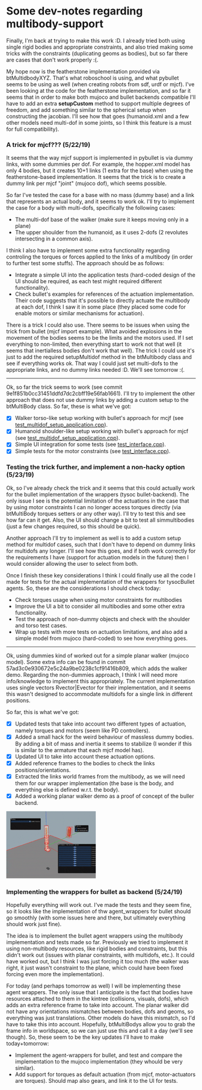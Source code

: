 
[//]: # (References)

<!-- IMAGES-GIFS -->
[gif_planar_walker_wip_1]: ../../imgs/gif_multibody_planar_walker_wip.gif

# Some dev-notes regarding multibody-support

Finally, I'm back at trying to make this work :D. I already tried both using single
rigid bodies and appropriate constraints, and also tried making some tricks with
the constraints (duplicating geoms as bodies), but so far there are cases that
don't work properly :(.

My hope now is the featherstone implementation provided via btMultidbodyXYZ. That's
what roboschool is using, and what pybullet seems to be using as well (when creating
robots from sdf, urdf or mjcf). I've been looking at the code for the featherstone 
implementation, and so far it seems that in order to make both mujoco and bullet 
backends compatible I'll have to add an extra **setupCustom** method to support
multiple degrees of freedom, and add something similar to the spherical setup when
constructing the jacobian. I'll see how that goes (humanoid.xml and a few other 
models need multi-dof in some joints, so I think this feature is a must for full
compatibility).

### A trick for mjcf??? (5/22/19)

It seems that the way mjcf support is implemented in pybullet is via dummy links,
with some dummies per dof. For example, the hopper.xml model has only 4 bodies,
but it creates 10+1 links (1 extra for the base) when using the featherstone-based
implementation. It seems that the trick is to create a dummy link per mjcf "joint" 
(mujoco dof), which seems possible.

So far I've tested the case for a base with no mass (dummy base) and a link that
represents an actual body, and it seems to work ok. I'll try to implement the case
for a body with multi-dofs, specifically the following cases:

* The multi-dof base of the walker (make sure it keeps moving only in a plane)
* The upper shoulder from the humanoid, as it uses 2-dofs (2 revolutes intersecting 
  in a common axis).

I think I also have to implement some extra functionality regarding controling the 
torques or forces applied to the links of a multibody (in order to further test some 
stuffs). The approach should be as follows:

* Integrate a simple UI into the application tests (hard-coded design of the UI
  should be required, as each test might required different functionality).
* Check bullet's examples for references of the actuation implementation. Their code
  suggests that it's possible to directly actuate the multibody at each dof, I think
  I saw it in some place (they placed some code for enable motors or similar mechanisms
  for actuation).

There is a trick I could also use. There seems to be issues when using the trick
from bullet (mjcf import example). What avoided explosions in the movement of the
bodies seems to be the limits and the motors used. If I set everything to non-limited,
then everything start to work not that well (it seems that inertialless bodies don't
work that well). The trick I could use it's just to add the required setupMultidof
method in the btMultibody class and see if everything works ok. That way I could
just set multi-dofs to the appropriate links, and no dummy links needed :D. We'll
see tomorrow :(.

---

Ok, so far the trick seems to work (see commit 9e1f851b0cc31451ddfd7dc2cbff19e56fab1661).
I'll try to implement the other approach that does not use dummy links by adding
a custom setup to the btMultiBody class. So far, these is what we've got:

- [x] Walker torso-like setup working with bullet's approach for mcjf (see [test_multidof_setup_application.cpp](https://github.com/wpumacay/tysocBullet/blob/9e1f851b0cc31451ddfd7dc2cbff19e56fab1661/tests/test_multidof_setup_application.cpp#L106)).
- [x] Humanoid shoulder-like setup working with bullet's approach for mjcf (see [test_multidof_setup_application.cpp](https://github.com/wpumacay/tysocBullet/blob/9e1f851b0cc31451ddfd7dc2cbff19e56fab1661/tests/test_multidof_setup_application.cpp#L57)).
- [x] Simple UI integration for some tests (see [test_interface.cpp](https://github.com/wpumacay/tysocBullet/blob/9e1f851b0cc31451ddfd7dc2cbff19e56fab1661/tests/base/test_interface.cpp#L324)).
- [x] Simple tests for the motor constraints (see [test_interface.cpp](https://github.com/wpumacay/tysocBullet/blob/9e1f851b0cc31451ddfd7dc2cbff19e56fab1661/tests/base/test_interface.cpp#L625)).

### Testing the trick further, and implement a non-hacky option (5/23/19)

Ok, so I've already check the trick and it seems that this could actually work for
the bullet implementation of the wrappers (tysoc bullet-backend). The only issue
I see is the potential limitation of the actuations in the case that by using
motor constraints I can no longer access torques directly (via btMultiBody torques
setters or any other way). I'll try to test this and see how far can it get. Also,
the UI should change a bit to test all simmultibodies (just a few changes required,
so this should be quick).

Another approach I'll try to implement as well is to add a custom setup method for
multidof cases, such that I don't have to depend on dummy links for multidofs any
longer. I'll see how this goes, and if both work correctly for the requirements I
have (support for actuation models in the future) then I would consider allowing
the user to select from both.

Once I finish these key considerations I think I could finally use all the code
I made for tests for the actual implementation of the wrappers for tysocBullet
agents. So, these are the considerations I should check today:

* Check torques usage when using motor constraints for multibodies
* Improve the UI a bit to consider all multibodies and some other extra functionality.
* Test the approach of non-dummy objects and check with the shoulder and torso test cases.
* Wrap up tests with more tests on actuation limitations, and also add a simple
  model from mujoco (hard-coded) to see how everything goes.

---

Ok, using dummies kind of worked out for a simple planar walker (mujoco model). Some
extra info can be found in commit 57ad3c0e930672e5c24a9be0238c1cf91416b809, which
adds the walker demo. Regarding the non-dummies approach, I think I will need more 
info/knowledge to implement this appropriately. The current implementation uses
single vectors Rvector|Evector for their implementation, and it seems this wasn't
designed to accommodate multidofs for a single link in different positions.

So far, this is what we've got:

- [x] Updated tests that take into account two different types of actuation, namely
      torques and motors (seem like PD controllers).
- [x] Added a small hack for the weird behaviour of massless dummy bodies. By adding
      a bit of mass and inertia it seems to stabilize (I wonder if this is similar
      to the armature that each mjcf model has).
- [x] Updated UI to take into account these actuation options.
- [x] Added reference frames to the bodies to check the links positions/orientations.
- [x] Extracted the links world frames from the multibody, as we will need them for
      our wrapper implementation (the base is the body, and everything else is defined
      w.r.t. the body).
- [x] Added a working planar walker demo as a proof of concept of the buller backend.

![planar-walker-wip-1][gif_planar_walker_wip_1]

### Implementing the wrappers for bullet as backend (5/24/19)

Hopefully everything will work out. I've made the tests and they seem fine, so it
looks like the implementation of thw agent_wrappers for bullet should go smoothly
(with some issues here and there, but ultimately everything should work just fine).

The idea is to implement the bullet agent wrappers using the multibody implementation
and tests made so far. Previously we tried to implement it using non-multibody resources,
like rigid bodies and constraints, but this didn't work out (issues with planar constraints,
with multidofs, etc.). It could have worked out, but I think I was just forcing it too much
(the walker was right, it just wasn't constraint to the plane, which could have been fixed
forcing even more the implementation).

For today (and perhaps tomorrow as well) I will be implementing these agent wrappers.
The only issue that I anticipate is the fact that bodies have resources attached to them
in the kintree (collisions, visuals, dofs), which adds an extra reference frame to take into
account. The planar walker did not have any orientations mismatches between bodies, dofs and
geoms, so everything was just translations. Other models do have this mismatch, so I'd have
to take this into account. Hopefully, btMultiBodys allow you to grab the frame info in
worldspace, so we can just use this and call it a day (we'll see though). So, these
seem to be the key updates I'll have to make today+tomorrow:

* Implement the agent-wrappers for bullet, and test and compare the implementation
  to the mujoco implementation (they whould be very similar).
* Add support for torques as default actuation (from mjcf, motor-actuators are
  torques). Should map also gears, and link it to the UI for tests.